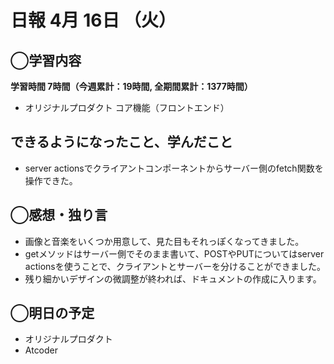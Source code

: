# 日報  4月 16日 （火）

## ◯学習内容

**学習時間  7時間（今週累計：19時間, 全期間累計：1377時間）**

- オリジナルプロダクト コア機能（フロントエンド）

## できるようになったこと、学んだこと

- server actionsでクライアントコンポーネントからサーバー側のfetch関数を操作できた。

## ◯感想・独り言

- 画像と音楽をいくつか用意して、見た目もそれっぽくなってきました。
- getメソッドはサーバー側でそのまま書いて、POSTやPUTについてはserver actionsを使うことで、クライアントとサーバーを分けることができました。
- 残り細かいデザインの微調整が終われば、ドキュメントの作成に入ります。

## ◯明日の予定

- オリジナルプロダクト
- Atcoder
